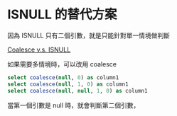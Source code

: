 # ISNULL 的替代方案

因為 ISNULL 只有二個引數，就是只能針對單一情境做判斷

[Coalesce v.s. ISNULL](https://dotblogs.com.tw/rynote/2019/05/14/154425)

如果需要多情境時，可以改用 coalesce

```sql
select coalesce(null, 0) as column1
select coalesce(null, 1, 0) as column1
select coalesce(null, null, 1, 0) as column1
```

當第一個引數是 null 時，就會判斷第二個引數，

